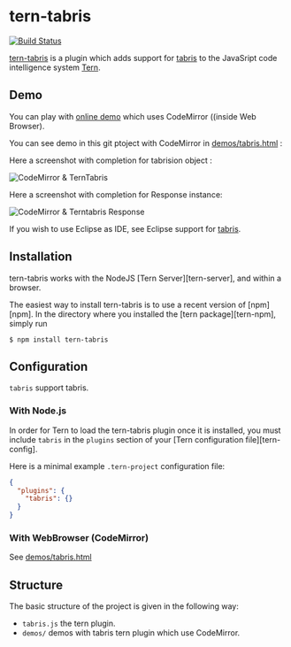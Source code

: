 # tern-tabris

[![Build Status](https://secure.travis-ci.org/angelozerr/tern-tabris.png)](http://travis-ci.org/angelozerr/tern-tabris)

[tern-tabris](https://github.com/angelozerr/tern-tabris) is a plugin which adds support for [tabris](https://github.com/eclipsesource/tabris-js) to the JavaSript code intelligence system [Tern](http://ternjs.net/).

## Demo

You can play with [online demo](http://codemirror-java.opensagres.eu.cloudbees.net/codemirror-javascript/demo/tabris.html) which uses CodeMirror ((inside Web Browser).

You can see demo in this git ptoject with CodeMirror in  [demos/tabris.html](https://github.com/angelozerr/tern-tabris/blob/master/demos/tabris.html) :

Here a screenshot with completion for tabrision object :
 
![CodeMirror & TernTabris](https://github.com/angelozerr/tern-tabris/wiki/images/TernTabrisWithCodeMirror.png)

Here a screenshot with completion for Response instance:

![CodeMirror & Terntabris Response](https://github.com/angelozerr/tern-tabris/wiki/images/TernTabrisResponseWithCodeMirror.png)

If you wish to use Eclipse as IDE, see Eclipse support for [tabris](https://github.com/angelozerr/tern.java/wiki/Tern-&-tabris-support).

## Installation

tern-tabris works with the NodeJS [Tern Server][tern-server], and within a browser.

The easiest way to install tern-tabris is to use a recent version of
[npm][npm]. In the directory where you installed the [tern package][tern-npm],
simply run

```
$ npm install tern-tabris
```

## Configuration

`tabris` support tabris.

### With Node.js

In order for Tern to load the tern-tabris plugin once it is installed, you must
include `tabris` in the `plugins` section of your [Tern configuration
file][tern-config].

Here is a minimal example `.tern-project` configuration file:

```json
{
  "plugins": {
    "tabris": {}
  }
}
```

### With WebBrowser (CodeMirror)

See [demos/tabris.html](https://github.com/angelozerr/tern-tabris/blob/master/demos/tabris.html)

## Structure

The basic structure of the project is given in the following way:

* `tabris.js` the tern plugin.
* `demos/` demos with tabris tern plugin which use CodeMirror.
